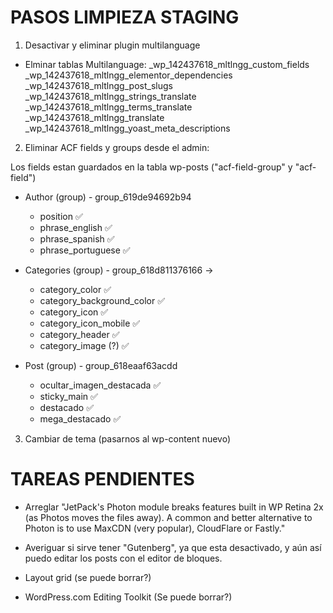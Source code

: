 # PASOS LIMPIEZA STAGING

1. Desactivar y eliminar plugin multilanguage

- Elminar tablas Multilanguage:
  \_wp_142437618_mltlngg_custom_fields
  \_wp_142437618_mltlngg_elementor_dependencies
  \_wp_142437618_mltlngg_post_slugs
  \_wp_142437618_mltlngg_strings_translate
  \_wp_142437618_mltlngg_terms_translate
  \_wp_142437618_mltlngg_translate
  \_wp_142437618_mltlngg_yoast_meta_descriptions

2. Eliminar ACF fields y groups desde el admin:

Los fields estan guardados en la tabla wp-posts ("acf-field-group" y "acf-field")

- Author (group) - group_619de94692b94

  - position ✅
  - phrase_english ✅
  - phrase_spanish ✅
  - phrase_portuguese ✅

- Categories (group) - group_618d811376166 ->

  - category_color ✅
  - category_background_color ✅
  - category_icon ✅
  - category_icon_mobile ✅
  - category_header ✅
  - category_image (?) ✅

- Post (group) - group_618eaaf63acdd
  - ocultar_imagen_destacada ✅
  - sticky_main ✅
  - destacado ✅
  - mega_destacado ✅

3. Cambiar de tema (pasarnos al wp-content nuevo)

# TAREAS PENDIENTES

- Arreglar "JetPack's Photon module breaks features built in WP Retina 2x (as Photos moves the files away). A common and better alternative to Photon is to use MaxCDN (very popular), CloudFlare or Fastly."

- Averiguar si sirve tener "Gutenberg", ya que esta desactivado, y aún así puedo editar los posts con el editor de bloques.

- Layout grid (se puede borrar?)

- WordPress.com Editing Toolkit (Se puede borrar?)
